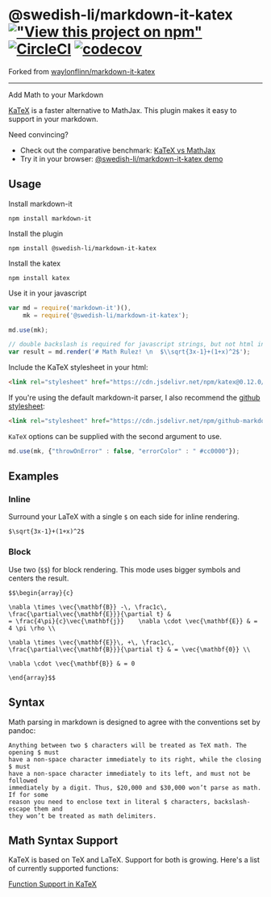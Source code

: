 # @swedish-li/markdown-it-katex [!["View this project on npm"](http://img.shields.io/npm/v/@swedish-li/markdown-it-katex.svg?style=flat)](https://www.npmjs.com/package/@swedish-li/markdown-it-katex) [![CircleCI](https://circleci.com/gh/Swedish-li/markdown-it-katex.svg?style=svg&circle-token=8acd039200b79a24690a5a188e5b62192fe80d1c)](https://circleci.com/gh/Swedish-li/markdown-it-katex) [![codecov](https://codecov.io/gh/Swedish-li/markdown-it-katex/branch/master/graph/badge.svg)](https://codecov.io/gh/Swedish-li/markdown-it-katex)

Forked from [waylonflinn/markdown-it-katex](https://github.com/waylonflinn/markdown-it-katex)

---
Add Math to your Markdown


[KaTeX](https://github.com/Khan/KaTeX) is a faster alternative to MathJax. This plugin makes it easy to support in your markdown.

Need convincing?

* Check out the comparative benchmark: [KaTeX vs MathJax](https://jsperf.com/katex-vs-mathjax/42)
* Try it in your browser: [@swedish-li/markdown-it-katex demo](https://swedish-li.github.io/markdown-it-katex/)

## Usage
Install markdown-it
```
npm install markdown-it
```

Install the plugin

```
npm install @swedish-li/markdown-it-katex
```

Install the katex

```
npm install katex
```

Use it in your javascript

```javascript
var md = require('markdown-it')(),
    mk = require('@swedish-li/markdown-it-katex');

md.use(mk);

// double backslash is required for javascript strings, but not html input
var result = md.render('# Math Rulez! \n  $\\sqrt{3x-1}+(1+x)^2$');
```

Include the KaTeX stylesheet in your html:
```html
<link rel="stylesheet" href="https://cdn.jsdelivr.net/npm/katex@0.12.0/dist/katex.min.css">
```

If you're using the default markdown-it parser, I also recommend the [github stylesheet](https://github.com/sindresorhus/github-markdown-css):
```html
<link rel="stylesheet" href="https://cdn.jsdelivr.net/npm/github-markdown-css@4.0.0/github-markdown.css"/>
```

`KaTeX` options can be supplied with the second argument to use.
```javascript
md.use(mk, {"throwOnError" : false, "errorColor" : " #cc0000"});
```

## Examples

### Inline
Surround your LaTeX with a single `$` on each side for inline rendering.
```
$\sqrt{3x-1}+(1+x)^2$
```

### Block
Use two (`$$`) for block rendering. This mode uses bigger symbols and centers
the result.

```
$$\begin{array}{c}

\nabla \times \vec{\mathbf{B}} -\, \frac1c\, \frac{\partial\vec{\mathbf{E}}}{\partial t} &
= \frac{4\pi}{c}\vec{\mathbf{j}}    \nabla \cdot \vec{\mathbf{E}} & = 4 \pi \rho \\

\nabla \times \vec{\mathbf{E}}\, +\, \frac1c\, \frac{\partial\vec{\mathbf{B}}}{\partial t} & = \vec{\mathbf{0}} \\

\nabla \cdot \vec{\mathbf{B}} & = 0

\end{array}$$
```

## Syntax

Math parsing in markdown is designed to agree with the conventions set by pandoc:

    Anything between two $ characters will be treated as TeX math. The opening $ must
    have a non-space character immediately to its right, while the closing $ must
    have a non-space character immediately to its left, and must not be followed
    immediately by a digit. Thus, $20,000 and $30,000 won’t parse as math. If for some
    reason you need to enclose text in literal $ characters, backslash-escape them and
    they won’t be treated as math delimiters.

## Math Syntax Support

KaTeX is based on TeX and LaTeX. Support for both is growing. Here's a list of
currently supported functions:

[Function Support in KaTeX](https://katex.org/docs/supported.html)
